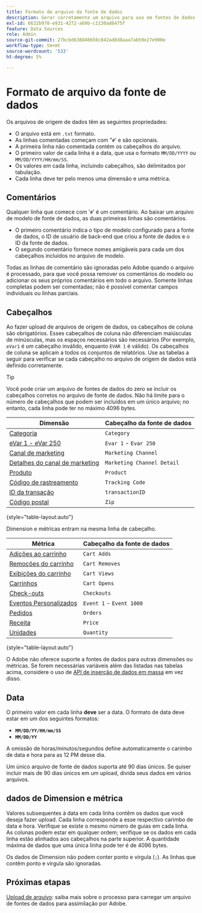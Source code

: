 ```yaml
---
title: Formato de arquivo da fonte de dados
description: Gerar corretamente um arquivo para uso em fontes de dados.
exl-id: 6632b970-e931-4272-a69b-c1130ad6475f
feature: Data Sources
role: Admin
source-git-commit: 27bcbd638848650c842ad8d8aaa7ab59e27e900e
workflow-type: tm+mt
source-wordcount: '533'
ht-degree: 5%

---
```


# Formato de arquivo da fonte de dados

Os arquivos de origem de dados têm as seguintes propriedades:

* O arquivo está em `.txt` formato.
* As linhas comentadas começam com &quot;`#`&#39; e são opcionais.
* A primeira linha não comentada contém os cabeçalhos do arquivo.
* O primeiro valor de cada linha é a data, que usa o formato `MM/DD/YYYY` ou `MM/DD/YYYY/HH/mm/SS`.
* Os valores em cada linha, incluindo cabeçalhos, são delimitados por tabulação.
* Cada linha deve ter pelo menos uma dimensão e uma métrica.

## Comentários

Qualquer linha que comece com &#39;`#`&#39; é um comentário. Ao baixar um arquivo de modelo de fonte de dados, as duas primeiras linhas são comentários.

* O primeiro comentário indica o tipo de modelo configurado para a fonte de dados, o ID de usuário de back-end que criou a fonte de dados e o ID da fonte de dados.
* O segundo comentário fornece nomes amigáveis para cada um dos cabeçalhos incluídos no arquivo de modelo.

Todas as linhas de comentário são ignoradas pelo Adobe quando o arquivo é processado, para que você possa remover os comentários do modelo ou adicionar os seus próprios comentários em todo o arquivo. Somente linhas completas podem ser comentadas; não é possível comentar campos individuais ou linhas parciais.

## Cabeçalhos

Ao fazer upload de arquivos de origem de dados, os cabeçalhos de coluna são obrigatórios. Esses cabeçalhos de coluna não diferenciam maiúsculas de minúsculas, mas os espaços necessários são necessários (Por exemplo, `eVar1` é um cabeçalho inválido, enquanto `EVAR 1` é válido). Os cabeçalhos de coluna se aplicam a todos os conjuntos de relatórios. Use as tabelas a seguir para verificar se cada cabeçalho no arquivo de origem de dados está definido corretamente.

>[!TIP]
>
>Você pode criar um arquivo de fontes de dados do zero se incluir os cabeçalhos corretos no arquivo de fonte de dados. Não há limite para o número de cabeçalhos que podem ser incluídos em um único arquivo; no entanto, cada linha pode ter no máximo 4096 bytes.

| Dimensão | Cabeçalho da fonte de dados |
| --- | --- |
| [Categoria](/help/components/dimensions/category.md) | `Category` |
| [eVar 1 - eVar 250](/help/components/dimensions/evar.md) | `Evar 1` - `Evar 250` |
| [Canal de marketing](/help/components/dimensions/marketing-channel.md) | `Marketing Channel` |
| [Detalhes do canal de marketing](/help/components/dimensions/marketing-detail.md) | `Marketing Channel Detail` |
| [Produto](/help/components/dimensions/product.md) | `Product` |
| [Código de rastreamento](/help/components/dimensions/tracking-code.md) | `Tracking Code` |
| [ID da transação](/help/implement/vars/page-vars/transactionid.md) | `transactionID` |
| [Código postal](/help/components/dimensions/zip-code.md) | `Zip` |

{style="table-layout:auto"}

Dimension e métricas entram na mesma linha de cabeçalho.

| Métrica | Cabeçalho da fonte de dados |
| --- | --- |
| [Adições ao carrinho](/help/components/metrics/cart-additions.md) | `Cart Adds` |
| [Remoções do carrinho](/help/components/metrics/cart-removals.md) | `Cart Removes` |
| [Exibições do carrinho](/help/components/metrics/cart-views.md) | `Cart Views` |
| [Carrinhos](/help/components/metrics/carts.md) | `Cart Opens` |
| [Check-outs](/help/components/metrics/checkouts.md) | `Checkouts` |
| [Eventos Personalizados](/help/components/metrics/custom-events.md) | `Event 1` - `Event 1000` |
| [Pedidos](/help/components/metrics/orders.md) | `Orders` |
| [Receita](/help/components/metrics/revenue.md) | `Price` |
| [Unidades](/help/components/metrics/units.md) | `Quantity` |

{style="table-layout:auto"}

O Adobe não oferece suporte a fontes de dados para outras dimensões ou métricas. Se forem necessárias variáveis além das listadas nas tabelas acima, considere o uso de [API de inserção de dados em massa](https://developer.adobe.com/analytics-apis/docs/2.0/guides/endpoints/bulk-data-insertion/) em vez disso.

## Data

O primeiro valor em cada linha **deve** ser a data. O formato de data deve estar em um dos seguintes formatos:

* **`MM/DD/YY/HH/mm/SS`**
* **`MM/DD/YY`**

A omissão de horas/minutos/segundos define automaticamente o carimbo de data e hora para as 12 PM desse dia.

Um único arquivo de fonte de dados suporta até 90 dias únicos. Se quiser incluir mais de 90 dias únicos em um upload, divida seus dados em vários arquivos.

## dados de Dimension e métrica

Valores subsequentes à data em cada linha contêm os dados que você deseja fazer upload. Cada linha corresponde a esse respectivo carimbo de data e hora. Verifique se existe o mesmo número de guias em cada linha. As colunas podem estar em qualquer ordem; verifique se os dados em cada linha estão alinhados aos cabeçalhos na parte superior. A quantidade máxima de dados que uma única linha pode ter é de 4096 bytes.

Os dados de Dimension não podem conter ponto e vírgula (`;`). As linhas que contêm ponto e vírgula são ignoradas.

## Próximas etapas

[Upload de arquivo](file-upload.md): saiba mais sobre o processo para carregar um arquivo de fontes de dados para assimilação por Adobe.
